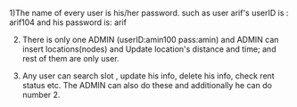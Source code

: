 1)The name of every user is his/her password.
such as user arif's userID is : arif104 and his password is: arif

2) There is only one ADMIN  (userID:amin100  pass:amin) and ADMIN can  insert locations(nodes) and Update location's distance and time;
and rest of them  are only user. 

3) Any user can search slot , update his info, delete his info, check rent status etc. The ADMIN can also do these and additionally he can do number 2. 

